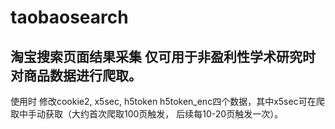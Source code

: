 # taobaosearch
淘宝搜索页面结果采集
仅可用于非盈利性学术研究时对商品数据进行爬取。
---
使用时 修改cookie2, x5sec, h5token h5token_enc四个数据，其中x5sec可在爬取中手动获取（大约首次爬取100页触发， 后续每10-20页触发一次）。
